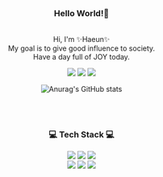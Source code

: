 <!--![header](https://capsule-render.vercel.app/api?type=waving&&color=gradient&height=100&section=header&fontSize=90)-->


<div align = "center">

<br/>
<h3>Hello World!🥳</h3><br/>
Hi, I'm ✨Haeun✨<br/>
My goal is to give good influence to society.<br/>
Have a day full of JOY today.

<br/>

<a href="matilto:sincerobbed@gmail.com"><img src="https://img.shields.io/badge/Gmail-EA4335?style=flat-square&logo=Gmail&logoColor=white"/></a>
<a href="https://www.linkedin.com/in/haeun-jeong-959b46228/"><img src="https://img.shields.io/badge/LinkedIn-0A66C2?style=flat-square&logo=LinkedIn&logoColor=white"/></a>
<img src="https://img.shields.io/badge/GitHub-181717?style=flat-square&logo=GitHub&logoColor=white"/>

![Anurag's GitHub stats](https://github-readme-stats.vercel.app/api?username=heahu&show_icons=true&theme=radical)
 
 

<br/><br/>
 
<h3>💻 Tech Stack 💻</h3>


<img src="https://img.shields.io/badge/Windows-0078D6?style=flat-square&logo=Windows&logoColor=white"/>
<img src="https://img.shields.io/badge/VisualStudio-5C2D91?style=flat-square&logo=VisualStudio&logoColor=white"/>
<img src="https://img.shields.io/badge/CSharp-239120?style=flat-square&logo=C Sharp&logoColor=white"/>
<br>
<img src="https://img.shields.io/badge/Postman-FF6C37?style=flat-square&logo=Postman&logoColor=white"/>
<img src="https://img.shields.io/badge/Unity-f0f0f0?style=flat-square&logo=Unity&logoColor=black"/>
<img src="https://img.shields.io/badge/Html5-E34F26?style=flat-square&logo=Html5&logoColor=white"/>

 
</div>

<br/>







<!--
### Hi there 👋
**Heahu/Heahu** is a ✨ _special_ ✨ repository because its `README.md` (this file) appears on your GitHub profile.

Here are some ideas to get you started:

- 🔭 I’m currently working on ...
- 🌱 I’m currently learning ...
- 👯 I’m looking to collaborate on ...
- 🤔 I’m looking for help with ...
- 💬 Ask me about ...
- 📫 How to reach me: ...
- 😄 Pronouns: ...
- ⚡ Fun fact: ...
-->
